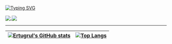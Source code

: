 [![Typing SVG](https://readme-typing-svg.herokuapp.com?font=Fira+Code&pause=1000&color=F76C24&width=435&lines=Welcome+to+my+world)](https://git.io/typing-svg)

<a href="https://github.com/ErtugrulSoylu/Metu25_Algo-Contest">
  <img align="center" src="https://github-readme-stats.vercel.app/api/pin/?username=ErtugrulSoylu&repo=Metu25_Algo-Contest&theme=algolia" />
</a>

<a href="https://github.com/ErtugrulSoylu/Metu25_Algo-Contest">
  <img align="center" src="https://github-readme-stats.vercel.app/api/pin/?username=ErtugrulSoylu&repo=LeetCode&theme=algolia" />
</a>


---

| [![Ertugrul's GitHub stats](https://github-readme-stats.vercel.app/api?username=ErtugrulSoylu&layout=compact&hide=issues&theme=algolia)](https://github.com/anuraghazra/github-readme-stats) | [![Top Langs](https://github-readme-stats.vercel.app/api/top-langs/?username=ErtugrulSoylu&layout=compact&theme=algolia)](https://github.com/anuraghazra/github-readme-stats) |
|:-:|:-:|





<!--
**ErtugrulSoylu/ErtugrulSoylu** is a ✨ _special_ ✨ repository because its `README.md` (this file) appears on your GitHub profile.

Here are some ideas to get you started:

- 🔭 I’m currently working on ...
- 🌱 I’m currently learning ...
- 👯 I’m looking to collaborate on ...
- 🤔 I’m looking for help with ...
- 💬 Ask me about ...
- 📫 How to reach me: ...
- 😄 Pronouns: ...
- ⚡ Fun fact: ...
-->
